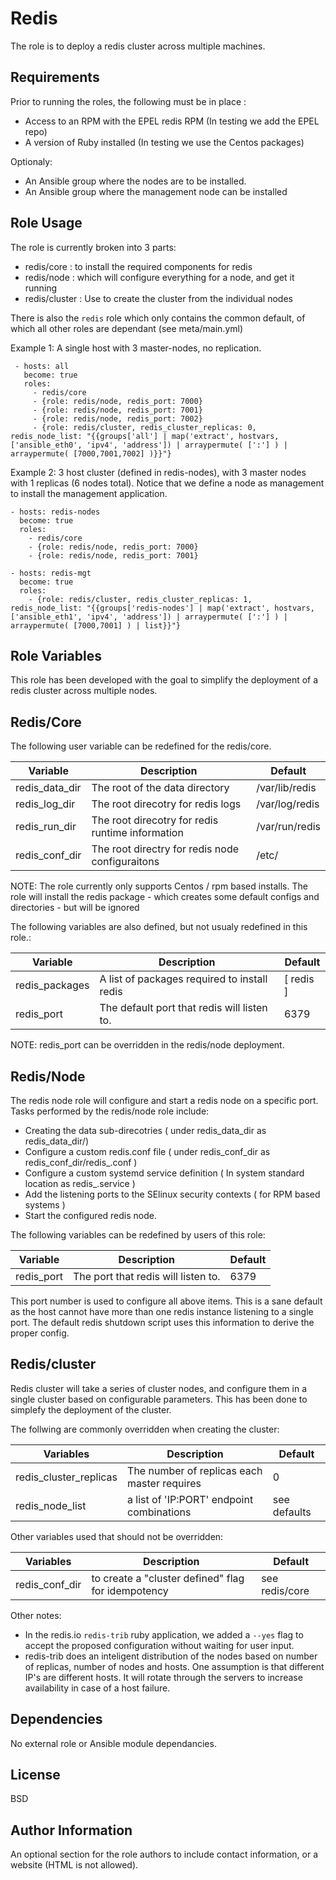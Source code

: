 Redis
=========

The role is to deploy a redis cluster across multiple machines.

Requirements
------------

Prior to running the roles, the following must be in place :

- Access to an RPM with the EPEL redis RPM (In testing we add the EPEL repo)
- A version of Ruby installed (In testing we use the Centos packages)

Optionaly:
- An Ansible group where the nodes are to be installed.
- An Ansible group where the management node can be installed

Role Usage
----------

The role is currently broken into 3 parts:
 - redis/core : to install the required components for redis
 - redis/node : which will configure everything for a node, and get it running
 - redis/cluster : Use to create the cluster from the individual nodes

 There is also the ```redis``` role which only contains the common default, of which
 all other roles are dependant (see meta/main.yml)

Example 1: A single host with 3 master-nodes, no replication.

```
 - hosts: all
   become: true
   roles:
     - redis/core
     - {role: redis/node, redis_port: 7000}
     - {role: redis/node, redis_port: 7001}
     - {role: redis/node, redis_port: 7002}
     - {role: redis/cluster, redis_cluster_replicas: 0, redis_node_list: "{{groups['all'] | map('extract', hostvars, ['ansible_eth0', 'ipv4', 'address']) | arraypermute( [':'] ) | arraypermute( [7000,7001,7002] )}}"}
```

Example 2: 3 host cluster (defined in redis-nodes), with 3 master nodes with 1 replicas (6 nodes total). Notice that we define a node as management to install the management application.

```
- hosts: redis-nodes
  become: true
  roles:
    - redis/core
    - {role: redis/node, redis_port: 7000}
    - {role: redis/node, redis_port: 7001}

- hosts: redis-mgt
  become: true
  roles:
    - {role: redis/cluster, redis_cluster_replicas: 1, redis_node_list: "{{groups['redis-nodes'] | map('extract', hostvars, ['ansible_eth1', 'ipv4', 'address']) | arraypermute( [':'] ) | arraypermute( [7000,7001] ) | list}}"}

```

Role Variables
--------------
This role has been developed with the goal to simplify the deployment of a redis cluster
across multiple nodes.

## Redis/Core

The following user variable can be redefined for the redis/core.

| Variable | Description | Default |
|----------|-------------|---------|
| redis_data_dir | The root of the data directory | /var/lib/redis |
| redis_log_dir | The root direcotry for redis logs | /var/log/redis |
| redis_run_dir | The root direcotry for redis runtime information | /var/run/redis |
| redis_conf_dir | The root directry for redis node configuraitons | /etc/ |

NOTE: The role currently only supports Centos / rpm based installs. The role will install the redis package - which creates some default configs and
 directories - but will be ignored

The following variables are also defined, but not usualy  redefined in this role.:

| Variable | Description | Default |
|----------|-------------|---------|
| redis_packages | A list of packages required to install redis | [ redis ] |
| redis_port |  The default port that redis will listen to. | 6379 |


NOTE: redis_port can be overridden in the redis/node deployment.
## Redis/Node

The redis node role will configure and start a redis node on a specific port. Tasks
performed by the redis/node role include:

- Creating the data sub-direcotries ( under redis_data_dir as redis_data_dir/<port>)
- Configure a custom redis.conf file ( under redis_conf_dir as redis_conf_dir/redis_<port>.conf )
- Configure a custom systemd service definition ( In system standard location as redis_<port>.service )
- Add the listening ports to the SElinux security contexts ( for RPM based systems )
- Start the configured redis node.

The following variables can be redefined by users of this role:

| Variable | Description | Default |
|----------|-------------|---------|
| redis_port | The port that redis will listen to. | 6379 |

This port number is used to configure all above items. This is a sane default
as the host cannot have more than one redis instance listening to a single port.
The default redis shutdown script uses this information to derive the proper config.

## Redis/cluster

Redis cluster will take a series of cluster nodes, and configure them in a single
cluster based on configurable parameters. This has been done to simplefy the
deployment of the cluster.

The follwing are commonly overridden when creating the cluster:

| Variables | Description | Default |
|-----------|-------------|---------|
| redis_cluster_replicas | The number of replicas each master requires | 0 |
| redis_node_list | a list of 'IP:PORT' endpoint combinations | see defaults |


Other variables used that should not be overridden:

| Variables | Description | Default |
|-----------|-------------|---------|
| redis_conf_dir | to create a "cluster defined" flag for idempotency | see redis/core |

Other notes:
- In the redis.io ```redis-trib``` ruby application, we added a ```--yes``` flag to accept the
proposed configuration without waiting for user input.
- redis-trib does an inteligent distribution of the nodes based on number of
replicas, number of nodes and hosts. One assumption is that different IP's are
different hosts. It will rotate through the servers to increase availability in
case of a host failure.

Dependencies
------------

No external role or Ansible module dependancies.

License
-------

BSD

Author Information
------------------

An optional section for the role authors to include contact information, or a website (HTML is not allowed).
